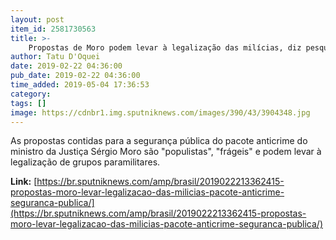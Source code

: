 ```yaml
---
layout: post
item_id: 2581730563
title: >-
    Propostas de Moro podem levar à legalização das milícias, diz pesquisador
author: Tatu D'Oquei
date: 2019-02-22 04:36:00
pub_date: 2019-02-22 04:36:00
time_added: 2019-05-04 17:36:53
category: 
tags: []
image: https://cdnbr1.img.sputniknews.com/images/390/43/3904348.jpg
---
```


As propostas contidas para a segurança pública do pacote anticrime do ministro da Justiça Sérgio Moro são "populistas", "frágeis" e podem levar à legalização de grupos paramilitares.

**Link:** [https://br.sputniknews.com/amp/brasil/2019022213362415-propostas-moro-levar-legalizacao-das-milicias-pacote-anticrime-seguranca-publica/](https://br.sputniknews.com/amp/brasil/2019022213362415-propostas-moro-levar-legalizacao-das-milicias-pacote-anticrime-seguranca-publica/)

